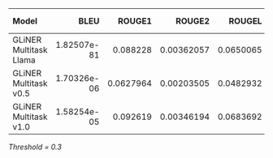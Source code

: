 | Model                  |        BLEU |    ROUGE1 |     ROUGE2 |    ROUGEL |   Cosine Similarity |
|:-----------------------|------------:|----------:|-----------:|----------:|--------------------:|
| GLiNER Multitask Llama | 1.82507e-81 | 0.088228  | 0.00362057 | 0.0650065 |           0.0790828 |
| GLiNER Multitask v0.5  | 1.70326e-06 | 0.0627964 | 0.00203505 | 0.0482932 |           0.0532316 |
| GLiNER Multitask v1.0  | 1.58254e-05 | 0.092619  | 0.00346194 | 0.0683692 |           0.0751279 |

*Threshold = 0.3*